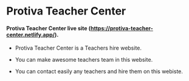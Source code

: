 # Protiva Teacher Center

#### Protiva Teacher Center live site (https://protiva-teacher-center.netlify.app/).

* Protiva Teacher Center is a Teachers hire website.

* You can make awesome teachers team in this website.

* You can contact easily any teachers and hire them on this webiste.
